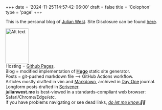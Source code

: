 +++
date = '2024-11-25T14:57:42-06:00'
draft = false
title = 'Colophon'
type = 'page'
+++



This is the personal blog of [Julian West](http://julianwest.me/Blog/about/about/). Site Disclosure can be found [here](https://julianwest.me/Blog/site-disclosure/site-disclosure/).

<img src="https://julianwest.me/Blog/colophon/julian.jpeg" alt="Alt text" width="75" height="115">

<div style="font-size: 14px;">
Hosting = <a href="https://pages.github.com">Github Pages</a>.<br>
Blog = modified implementation of <b><a href="https://gohugo.io">Hugo</a></b> static site generator.<br /> 
Posts = git-pushed markdown file --> GitHub Actions workflow.<br>
Articles mostly drafted in vim and <a href="https://en.wikipedia.org/wiki/Markdown">Markdown</a>, archived in <a href="https://dayoneapp.com">Day One</a> journal. Longform posts drafted in <a href="https://www.literatureandlatte.com/scrivener/overview">Scrivener</a>.<br>
<b>julianwest.me</b> is best-viewed in a standards-compliant web browser: Safari/Chrome/Edge/etc.<br>
If you have problems navigating or see dead links, <i><a href="https://julianwest.me/Blog/contact/contacting/">do let me know.</a>🙏🏻</i>
</div>